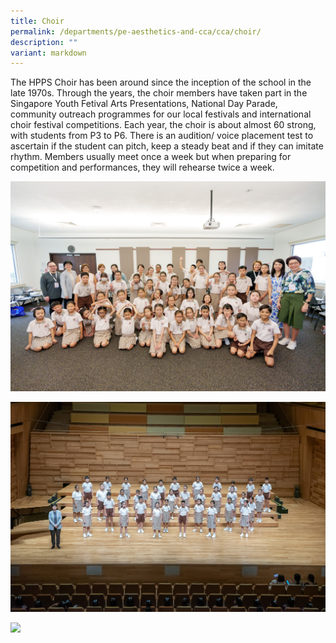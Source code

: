 ```yaml
---
title: Choir
permalink: /departments/pe-aesthetics-and-cca/cca/choir/
description: ""
variant: markdown
---
```

The HPPS Choir has been around since the inception of the school in the late 1970s. Through the years, the choir members have taken part in the Singapore Youth Fetival Arts Presentations, National Day Parade, community outreach programmes for our local festivals and international choir festival competitions. Each year, the choir is about almost 60 strong, with students from P3 to P6.
There is an audition/ voice placement test to ascertain if the student can pitch, keep a steady beat and if they can imitate rhythm. Members usually meet once a week but when preparing for competition and performances, they will rehearse twice a week.

![](/images/ccachoir1.jpg)

![](/images/ccachoir3.jpg)

![](/images/ccachoir4.jpg)